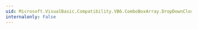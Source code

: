```yaml
---
uid: Microsoft.VisualBasic.Compatibility.VB6.ComboBoxArray.DropDownClosed
internalonly: False
---
```

